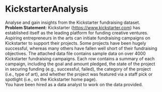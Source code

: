 # KickstarterAnalysis
Analyse and gain insights from the Kickstarter fundraising dataset.  
**Problem Statement:** 
Kickstarter (https://www.kickstarter.com) has established itself as the leading platform for funding creative ventures. Aspiring entrepreneurs in the arts can initiate fundraising campaigns on Kickstarter to support their projects. Some projects have been hugely successful, whereas many others have fallen well short of their fundraising objectives. The attached data file contains sample data on over 4000 Kickstarter fundraising campaigns. Each row contains a summary of each campaign, including the goal and amount pledged, the state of the project in securing funding (e.g., successful, failed), the category of the project (i.e., type of art), and whether the project was featured via a staff pick or spotlight (i.e., on the Kickstarter home page).  
You have been hired as a data analyst to work on the data provided.
